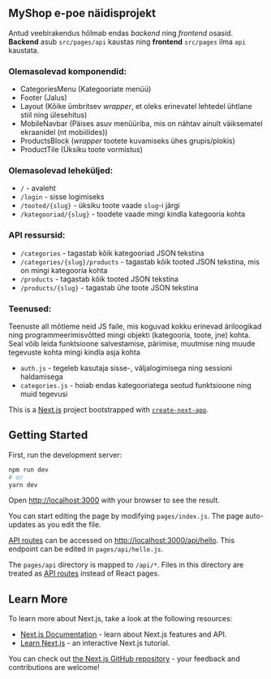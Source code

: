 ## MyShop e-poe näidisprojekt
Antud veebirakendus hõlmab endas *backend* ning *frontend* osasid.
**Backend** asub `src/pages/api` kaustas ning **frontend** `src/pages` ilma `api` kaustata.

### Olemasolevad komponendid:
* CategoriesMenu (Kategooriate menüü)
* Footer (Jalus)
* Layout (Kõike ümbritsev *wrapper*, et oleks erinevatel lehtedel ühtlane stiil ning ülesehitus)
* MobileNavbar (Päises asuv menüüriba, mis on nähtav ainult väiksematel ekraanidel (nt mobiilides))
* ProductsBlock (*wrapper* tootete kuvamiseks ühes grupis/plokis)
* ProductTile (Üksiku toote vormistus)

### Olemasolevad leheküljed:
* `/` - avaleht
* `/login` - sisse logimiseks
* `/tooted/{slug}` - üksiku toote vaade `slug`-i järgi
* `/kategooriad/{slug}` - toodete vaade mingi kindla kategooria kohta

### API ressursid:
* `/categories` - tagastab kõik kategooriad JSON tekstina
* `/categories/{slug}/products` - tagastab kõik tooted JSON tekstina, mis on mingi kategooria kohta
* `/products` - tagastab kõik tooted JSON tekstina
* `/products/{slug}` - tagastab ühe toote JSON tekstina

### Teenused:
Teenuste all mõtleme neid JS faile, mis koguvad kokku erinevad äriloogikad ning programmeerimisvõtted mingi objekti (kategooria, toote, jne) kohta. Seal võib leida funktsioone salvestamise, pärimise, muutmise ning muude tegevuste kohta mingi kindla asja kohta

* `auth.js` - tegeleb kasutaja sisse-, väljalogimisega ning sessioni haldamisega
* `categories.js` - hoiab endas kategooriatega seotud funktsioone ning muid tegevusi


This is a [Next.js](https://nextjs.org/) project bootstrapped with [`create-next-app`](https://github.com/vercel/next.js/tree/canary/packages/create-next-app).

## Getting Started

First, run the development server:

```bash
npm run dev
# or
yarn dev
```

Open [http://localhost:3000](http://localhost:3000) with your browser to see the result.

You can start editing the page by modifying `pages/index.js`. The page auto-updates as you edit the file.

[API routes](https://nextjs.org/docs/api-routes/introduction) can be accessed on [http://localhost:3000/api/hello](http://localhost:3000/api/hello). This endpoint can be edited in `pages/api/hello.js`.

The `pages/api` directory is mapped to `/api/*`. Files in this directory are treated as [API routes](https://nextjs.org/docs/api-routes/introduction) instead of React pages.

## Learn More

To learn more about Next.js, take a look at the following resources:

- [Next.js Documentation](https://nextjs.org/docs) - learn about Next.js features and API.
- [Learn Next.js](https://nextjs.org/learn) - an interactive Next.js tutorial.

You can check out [the Next.js GitHub repository](https://github.com/vercel/next.js/) - your feedback and contributions are welcome!


